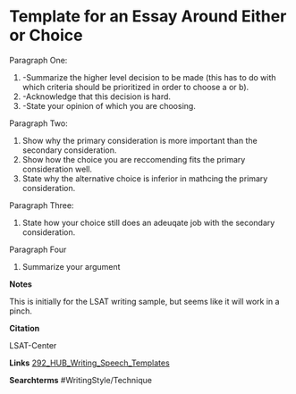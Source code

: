 # Template for an Essay Around Either or Choice

Paragraph One:
1. -Summarize the higher level decision to be made (this has to do with which criteria should be prioritized in order to choose a or b). 
2. -Acknowledge that this decision is hard. 
3. -State your opinion of which you are choosing. 

Paragraph Two: 
1. Show why the primary consideration is more important than the secondary consideration. 
2. Show how the choice you are reccomending fits the primary consideration well. 
3. State why the alternative choice is inferior in mathcing the primary consideration. 

Paragraph Three: 
1. State how your choice still does an adeuqate job with the secondary consideration. 

Paragraph Four
1. Summarize your argument

**Notes**

This is initially for the LSAT writing sample, but seems like it will work in a pinch.

**Citation**

LSAT-Center 

**Links**
[292_HUB_Writing_Speech_Templates](292_HUB_Writing_Speech_Templates.md)

**Searchterms**
#WritingStyle/Technique
